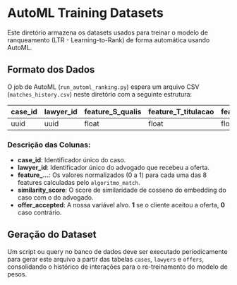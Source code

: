 # AutoML Training Datasets

Este diretório armazena os datasets usados para treinar o modelo de ranqueamento (LTR - Learning-to-Rank) de forma automática usando AutoML.

## Formato dos Dados

O job de AutoML (`run_automl_ranking.py`) espera um arquivo CSV (`matches_history.csv`) neste diretório com a seguinte estrutura:

| case_id | lawyer_id | feature_S_qualis | feature_T_titulacao | feature_E_experiencia | feature_M_multidisciplinar | feature_C_complexidade | feature_P_honorarios | feature_R_reputacao | feature_Q_qualificacao | similarity_score | offer_accepted |
|---|---|---|---|---|---|---|---|---|---|---|---|
| uuid | uuid | float | float | float | float | float | float | float | float | float | int (1 ou 0) |

### Descrição das Colunas:
- **case_id**: Identificador único do caso.
- **lawyer_id**: Identificador único do advogado que recebeu a oferta.
- **feature_...**: Os valores normalizados (0 a 1) para cada uma das 8 features calculadas pelo `algoritmo_match`.
- **similarity_score**: O score de similaridade de cosseno do embedding do caso com o do advogado.
- **offer_accepted**: A nossa variável alvo. **1** se o cliente aceitou a oferta, **0** caso contrário.

## Geração do Dataset

Um script ou query no banco de dados deve ser executado periodicamente para gerar este arquivo a partir das tabelas `cases`, `lawyers` e `offers`, consolidando o histórico de interações para o re-treinamento do modelo de pesos. 
 